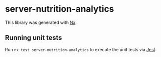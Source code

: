 # server-nutrition-analytics

This library was generated with [Nx](https://nx.dev).

## Running unit tests

Run `nx test server-nutrition-analytics` to execute the unit tests via [Jest](https://jestjs.io).
